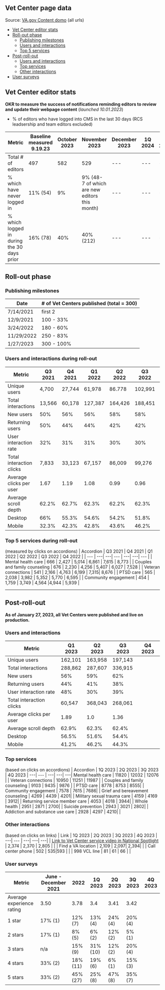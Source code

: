 ## Vet Center page data
Source: [VA.gov Content domo](https://va-gov.domo.com/page/426422632?userId=1456263200) (all urls)

- [Vet Center editor stats](#vet-center-editor-stats)
- [Roll-out phase](#roll-out-phase)
  - [Publishing milestones](#publishing-milestones)
  - [Users and interactions](#users-and-interactions-during-roll-out)
  - [Top 5 services](#top-5-services-during-roll-out)
- [Post-roll-out](#post-roll-out)
  - [Users and interactions](#users-and-interactions)
  - [Top services](#top-services)
  - [Other interactions](#other-interactions)
- [User surveys](#user-surveys)
  
## Vet Center editor stats
**OKR to measure the success of notifications reminding editors to review and update their webpage content** (_launched 10.01.2023_)
- % of editors who have logged into CMS in the last 30 days (RCS leadsership and team editors excluded)

| Metric | Baseline measured 9.19.23 | October 2023 | November 2023 | December 2023 | 1Q 2024 | 2Q 2024|
|---|---|---|---|---|---|---|
| Total # of editors | 497 |582| 529 |---|---|---|
| % which have never logged in | 11% (54) | 9% | 9% (48- 7 of which are new editors this month) |---|---|---|
| % which logged in during the 30 days prior | 16% (78) | 40% |40% (212)|---|---|---|

## Roll-out phase

### Publishing milestones
| Date | # of Vet Centers published (total = 300)|
| --- | ---|
| 7/14/2021 | first 2 |
| 12/9/2021 | 100 - 33% |
| 3/24/2022 | 180 - 60% |
| 11/29/2022| 250 - 83% | 
| 1/27/2023 | 300 - 100% |

### Users and interactions during roll-out
| 	Metric	|	Q3 2021	| 	Q4 2021 | 	Q1 2022 	|	Q2 2022 | Q3 2022 | Q4 2022 | 
| --- | ---| ---| --- | ---| ---| --- | 
| Unique users	| 4,700 | 27,744 | 61,978 | 86.778 | 102,991 | 125,589 | 
| Total interactions	| 13,566 | 60,178 | 127,387 | 164,426 | 188,451 | 220,283 | 
| New users| 50% | 56% | 56% | 58% | 58% | 59% | 
| Returning users | 50%| 44% | 44% | 42% | 42% |41% | 
| User interaction rate | 32% | 31% | 31% | 30% | 30% | 46% | 
| Total interaction clicks | 7,833 | 33,123 | 67,157 | 86,009 | 99,276 | 189, 276 | 
| Average clicks per user | 1.67 | 1.19 | 1.08 | 0.99 | 0.96 | 1.51
| Average scroll depth | 62.2% | 62.7% | 62.3%  | 62.2% | 62.3% | 62.5%
| Desktop | 66% | 55.3% | 54.6% | 54.2% | 51.8% | 50.9% | 
| Mobile |  32.3%  | 42.3% | 42.8% | 43.6% | 46.2% | 47.0%

### Top 5 services during roll-out
(measured by clicks on accordions)
| Accordion | Q3 2021	| Q4 2021 | 	Q1 2022 	|	Q2 2022 | Q3 2022 | Q4 2022 | 
| --- | ---| ---| --- | ---| ---| --- | 
| Mental health care | 666 | 2,427 | 5,014 | 6,861 | 7,615 | 8,773 | 
| Couples and family counseling | 676 | 2,230 | 4,256 | 5,407 | 6,027 | 7,528 |
| Veteran connections | 541 | 2,166 | 4,763 | 6,199 | 7,315| 8,676 | 
| PTSD care | 565 | 2,038 | 3,982 | 5,352 | 5,770 | 6,595 | 
| Community engagement | 454 | 1,759 | 3,749 | 4,564 |4,944 | 5,939 |

---

## Post-roll-out
**As of January 27, 2023, all Vet Centers were published and live on production.** 

### Users and interactions
| 	Metric | Q1 2023	| Q2 2023	| Q3 2023 | Q4 2023 |
| --- | ---| ---| --- | ---| 
| Unique users	| 162,101 | 163,958 | 197,143 | |
| Total interactions | 288,862 | 287,607 | 336,915 | |
| New users| 56% | 59% | 62% | 
| Returning users | 44% | 41% | 38%| 
| User interaction rate | 48% | 30% |39% | 
| Total interaction clicks | 60,547 | 368,043 | 268,061|
| Average clicks per user | 1.89 | 1.0 | 1.36 |
| Average scroll depth | 62.9% | 62.3% |  62.4% |
| Desktop | 56.5% | 51.6% |54.4%  |
| Mobile | 41.2% | 46.2% | 44.3%|

### Top services
(based on clicks on accordions)
| Accordion | 1Q 2023 | 2Q 2023 | 3Q 2023 | 4Q 2023
| ---| --- | ---| ---| ---| 
Mental health care  	|	11820	|	12032	|	12076 | |
Veteran connections  	|	10950	|	11251	|	11987 | |
Couples and family counseling  	|	9103	|	9435	|	9876 | |
PTSD care  	|	8778	|	8753	|	8555| |
Community engagement  	|	7578	|	7615	|	7686| |
Grief and bereavement counseling  	|	4269	|	4439	|	4201| |
Military sexual trauma care  	|	4159	|	4169	|	3912| |
Returning service member care	|	4053	|	4018	|	3944| |
Whole health  	|	2951	|	2871	|	2700| |
Suicide prevention  	|	2943	|	3021	|	2802| |
Addiction and substance use care  	|	2928	|	4297	|	4210| |

### Other interactions
(based on clicks on links)
| Link | 1Q 2023 | 2Q 2023 | 3Q 2023 | 4Q 2023
| ---| --- | ---| ---| ---| 
| [Link to Vet Center service video in National Spotlight](https://www.youtube.com/watch?v=VMzkZNbKk1I&feature=youtu.be)	|	2,374	|	2,370	|	2,805 | |
| Find a VA location | 2,109 | 2,097| 2,394| | 
| Call center phone | 502 | 535|593 | |
| 998 VCL line | 81 | 61 | 66 | |

### User surveys

| Metric | June - December 2021 | 2022 | 1Q 2023 | 2Q 2023 | 3Q 2023 | 4Q 2023
| ---| --- | ---| ---| ---| ---| ---
| Average experience rating | 3.50 | 3.78 | 3.4  |3.41 |3.42 | |
| 1 star | 17% (1) | 12% (7) | 13% (4) | 24% (4) |20% (4) | |
| 2 stars | 17% (1)  | 8% (5) | 6% (2)  |12% (2) |5% (1)  | |
| 3 stars | n/a | 15% (9) |31% (10)  |12% (2) | 20% (4)| |
| 4 stars | 33% (2) | 18% (11) | 19% (6)  | 6% (1) |15% (3)  | |
| 5 stars | 33% (2) | 45% (27) | 25% (8) |47% (8) | 35% (7) | |
